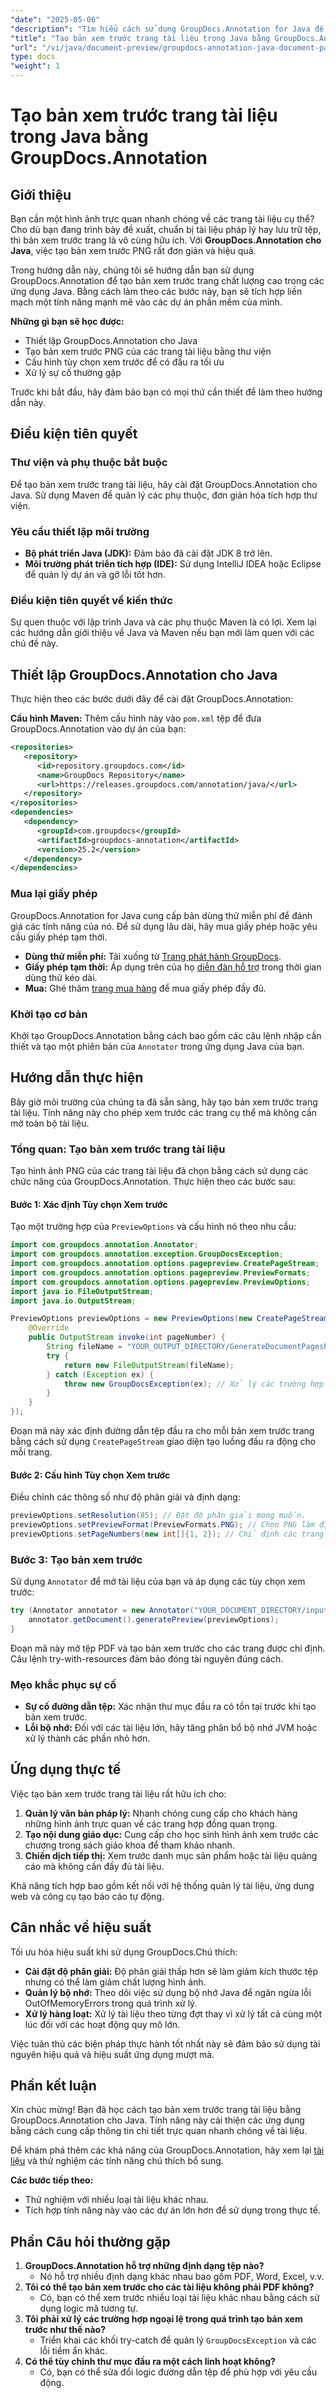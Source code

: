 ```yaml
---
"date": "2025-05-06"
"description": "Tìm hiểu cách sử dụng GroupDocs.Annotation for Java để tạo bản xem trước PNG chất lượng cao của các trang tài liệu. Nâng cao phần mềm của bạn bằng tính năng mạnh mẽ này."
"title": "Tạo bản xem trước trang tài liệu trong Java bằng GroupDocs.Annotation"
"url": "/vi/java/document-preview/groupdocs-annotation-java-document-page-previews/"
type: docs
"weight": 1
---
```


# Tạo bản xem trước trang tài liệu trong Java bằng GroupDocs.Annotation

## Giới thiệu

Bạn cần một hình ảnh trực quan nhanh chóng về các trang tài liệu cụ thể? Cho dù bạn đang trình bày đề xuất, chuẩn bị tài liệu pháp lý hay lưu trữ tệp, thì bản xem trước trang là vô cùng hữu ích. Với **GroupDocs.Annotation cho Java**, việc tạo bản xem trước PNG rất đơn giản và hiệu quả.

Trong hướng dẫn này, chúng tôi sẽ hướng dẫn bạn sử dụng GroupDocs.Annotation để tạo bản xem trước trang chất lượng cao trong các ứng dụng Java. Bằng cách làm theo các bước này, bạn sẽ tích hợp liền mạch một tính năng mạnh mẽ vào các dự án phần mềm của mình.

**Những gì bạn sẽ học được:**
- Thiết lập GroupDocs.Annotation cho Java
- Tạo bản xem trước PNG của các trang tài liệu bằng thư viện
- Cấu hình tùy chọn xem trước để có đầu ra tối ưu
- Xử lý sự cố thường gặp

Trước khi bắt đầu, hãy đảm bảo bạn có mọi thứ cần thiết để làm theo hướng dẫn này.

## Điều kiện tiên quyết

### Thư viện và phụ thuộc bắt buộc
Để tạo bản xem trước trang tài liệu, hãy cài đặt GroupDocs.Annotation cho Java. Sử dụng Maven để quản lý các phụ thuộc, đơn giản hóa tích hợp thư viện.

### Yêu cầu thiết lập môi trường
- **Bộ phát triển Java (JDK):** Đảm bảo đã cài đặt JDK 8 trở lên.
- **Môi trường phát triển tích hợp (IDE):** Sử dụng IntelliJ IDEA hoặc Eclipse để quản lý dự án và gỡ lỗi tốt hơn.

### Điều kiện tiên quyết về kiến thức
Sự quen thuộc với lập trình Java và các phụ thuộc Maven là có lợi. Xem lại các hướng dẫn giới thiệu về Java và Maven nếu bạn mới làm quen với các chủ đề này.

## Thiết lập GroupDocs.Annotation cho Java

Thực hiện theo các bước dưới đây để cài đặt GroupDocs.Annotation:

**Cấu hình Maven:**
Thêm cấu hình này vào `pom.xml` tệp để đưa GroupDocs.Annotation vào dự án của bạn:
```xml
<repositories>
   <repository>
      <id>repository.groupdocs.com</id>
      <name>GroupDocs Repository</name>
      <url>https://releases.groupdocs.com/annotation/java/</url>
   </repository>
</repositories>
<dependencies>
   <dependency>
      <groupId>com.groupdocs</groupId>
      <artifactId>groupdocs-annotation</artifactId>
      <version>25.2</version>
   </dependency>
</dependencies>
```

### Mua lại giấy phép
GroupDocs.Annotation for Java cung cấp bản dùng thử miễn phí để đánh giá các tính năng của nó. Để sử dụng lâu dài, hãy mua giấy phép hoặc yêu cầu giấy phép tạm thời.

- **Dùng thử miễn phí:** Tải xuống từ [Trang phát hành GroupDocs](https://releases.groupdocs.com/annotation/java/).
- **Giấy phép tạm thời:** Áp dụng trên của họ [diễn đàn hỗ trợ](https://forum.groupdocs.com/c/annotation/) trong thời gian dùng thử kéo dài.
- **Mua:** Ghé thăm [trang mua hàng](https://purchase.groupdocs.com/buy) để mua giấy phép đầy đủ.

### Khởi tạo cơ bản
Khởi tạo GroupDocs.Annotation bằng cách bao gồm các câu lệnh nhập cần thiết và tạo một phiên bản của `Annotator` trong ứng dụng Java của bạn.

## Hướng dẫn thực hiện
Bây giờ môi trường của chúng ta đã sẵn sàng, hãy tạo bản xem trước trang tài liệu. Tính năng này cho phép xem trước các trang cụ thể mà không cần mở toàn bộ tài liệu.

### Tổng quan: Tạo bản xem trước trang tài liệu
Tạo hình ảnh PNG của các trang tài liệu đã chọn bằng cách sử dụng các chức năng của GroupDocs.Annotation. Thực hiện theo các bước sau:

#### Bước 1: Xác định Tùy chọn Xem trước
Tạo một trường hợp của `PreviewOptions` và cấu hình nó theo nhu cầu:
```java
import com.groupdocs.annotation.Annotator;
import com.groupdocs.annotation.exception.GroupDocsException;
import com.groupdocs.annotation.options.pagepreview.CreatePageStream;
import com.groupdocs.annotation.options.pagepreview.PreviewFormats;
import com.groupdocs.annotation.options.pagepreview.PreviewOptions;
import java.io.FileOutputStream;
import java.io.OutputStream;

PreviewOptions previewOptions = new PreviewOptions(new CreatePageStream() {
    @Override
    public OutputStream invoke(int pageNumber) {
        String fileName = "YOUR_OUTPUT_DIRECTORY/GenerateDocumentPagesPreview_" + pageNumber + ".png";
        try {
            return new FileOutputStream(fileName);
        } catch (Exception ex) {
            throw new GroupDocsException(ex); // Xử lý các trường hợp ngoại lệ một cách phù hợp.
        }
    }
});
```
Đoạn mã này xác định đường dẫn tệp đầu ra cho mỗi bản xem trước trang bằng cách sử dụng `CreatePageStream` giao diện tạo luồng đầu ra động cho mỗi trang.

#### Bước 2: Cấu hình Tùy chọn Xem trước
Điều chỉnh các thông số như độ phân giải và định dạng:
```java
previewOptions.setResolution(85); // Đặt độ phân giải mong muốn.
previewOptions.setPreviewFormat(PreviewFormats.PNG); // Chọn PNG làm định dạng đầu ra.
previewOptions.setPageNumbers(new int[]{1, 2}); // Chỉ định các trang để tạo bản xem trước.
```

### Bước 3: Tạo bản xem trước
Sử dụng `Annotator` để mở tài liệu của bạn và áp dụng các tùy chọn xem trước:
```java
try (Annotator annotator = new Annotator("YOUR_DOCUMENT_DIRECTORY/input.pdf")) {
    annotator.getDocument().generatePreview(previewOptions);
}
```
Đoạn mã này mở tệp PDF và tạo bản xem trước cho các trang được chỉ định. Câu lệnh try-with-resources đảm bảo đóng tài nguyên đúng cách.

### Mẹo khắc phục sự cố
- **Sự cố đường dẫn tệp:** Xác nhận thư mục đầu ra có tồn tại trước khi tạo bản xem trước.
- **Lỗi bộ nhớ:** Đối với các tài liệu lớn, hãy tăng phân bổ bộ nhớ JVM hoặc xử lý thành các phần nhỏ hơn.

## Ứng dụng thực tế
Việc tạo bản xem trước trang tài liệu rất hữu ích cho:
1. **Quản lý văn bản pháp lý:** Nhanh chóng cung cấp cho khách hàng những hình ảnh trực quan về các trang hợp đồng quan trọng.
2. **Tạo nội dung giáo dục:** Cung cấp cho học sinh hình ảnh xem trước các chương trong sách giáo khoa để tham khảo nhanh.
3. **Chiến dịch tiếp thị:** Xem trước danh mục sản phẩm hoặc tài liệu quảng cáo mà không cần đầy đủ tài liệu.

Khả năng tích hợp bao gồm kết nối với hệ thống quản lý tài liệu, ứng dụng web và công cụ tạo báo cáo tự động.

## Cân nhắc về hiệu suất
Tối ưu hóa hiệu suất khi sử dụng GroupDocs.Chú thích:
- **Cài đặt độ phân giải:** Độ phân giải thấp hơn sẽ làm giảm kích thước tệp nhưng có thể làm giảm chất lượng hình ảnh.
- **Quản lý bộ nhớ:** Theo dõi việc sử dụng bộ nhớ Java để ngăn ngừa lỗi OutOfMemoryErrors trong quá trình xử lý.
- **Xử lý hàng loạt:** Xử lý tài liệu theo từng đợt thay vì xử lý tất cả cùng một lúc đối với các hoạt động quy mô lớn.

Việc tuân thủ các biện pháp thực hành tốt nhất này sẽ đảm bảo sử dụng tài nguyên hiệu quả và hiệu suất ứng dụng mượt mà.

## Phần kết luận
Xin chúc mừng! Bạn đã học cách tạo bản xem trước trang tài liệu bằng GroupDocs.Annotation cho Java. Tính năng này cải thiện các ứng dụng bằng cách cung cấp thông tin chi tiết trực quan nhanh chóng về tài liệu.

Để khám phá thêm các khả năng của GroupDocs.Annotation, hãy xem lại [tài liệu](https://docs.groupdocs.com/annotation/java/) và thử nghiệm các tính năng chú thích bổ sung.

**Các bước tiếp theo:**
- Thử nghiệm với nhiều loại tài liệu khác nhau.
- Tích hợp tính năng này vào các dự án lớn hơn để sử dụng trong thực tế.

## Phần Câu hỏi thường gặp
1. **GroupDocs.Annotation hỗ trợ những định dạng tệp nào?**
   - Nó hỗ trợ nhiều định dạng khác nhau bao gồm PDF, Word, Excel, v.v.
2. **Tôi có thể tạo bản xem trước cho các tài liệu không phải PDF không?**
   - Có, bạn có thể xem trước nhiều loại tài liệu khác nhau bằng cách sử dụng logic mã tương tự.
3. **Tôi phải xử lý các trường hợp ngoại lệ trong quá trình tạo bản xem trước như thế nào?**
   - Triển khai các khối try-catch để quản lý `GroupDocsException` và các lỗi tiềm ẩn khác.
4. **Có thể tùy chỉnh thư mục đầu ra một cách linh hoạt không?**
   - Có, bạn có thể sửa đổi logic đường dẫn tệp để phù hợp với yêu cầu động.